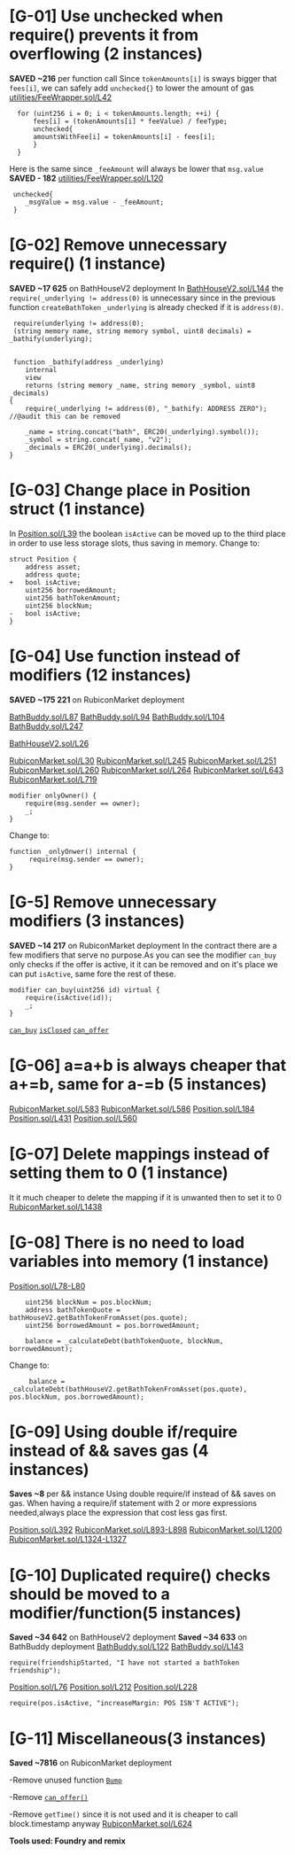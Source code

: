 # [G-01] Use unchecked when require() prevents it from overflowing (2 instances)
**SAVED ~216** per function call
Since `tokenAmounts[i]` is sways bigger that `fees[i]`, we can safely add `unchecked{}` to lower the amount of gas 
[utilities/FeeWrapper.sol/L42](https://github.com/RubiconDeFi/rubi-protocol-v2/blob/master/contracts/utilities/FeeWrapper.sol#L42)


      for (uint256 i = 0; i < tokenAmounts.length; ++i) {
          fees[i] = (tokenAmounts[i] * feeValue) / feeType;
          unchecked{
          amountsWithFee[i] = tokenAmounts[i] - fees[i];
          }
      }

Here is the same since `_feeAmount` will always be lower that `msg.value` **SAVED - 182** 
[utilities/FeeWrapper.sol/L120](https://github.com/RubiconDeFi/rubi-protocol-v2/blob/master/contracts/utilities/FeeWrapper.sol#L120)


     unchecked{
        _msgValue = msg.value - _feeAmount;
     }



# [G-02] Remove unnecessary require() (1 instance)
**SAVED ~17 625** on BathHouseV2 deployment
In [BathHouseV2.sol/L144](https://github.com/RubiconDeFi/rubi-protocol-v2/blob/master/contracts/BathHouseV2.sol#L144) the `require(_underlying != address(0)` is unnecessary since in the previous function `createBathToken`  `_underlying` is already checked if it is `address(0)`.


     require(underlying != address(0);
     (string memory name, string memory symbol, uint8 decimals) = _bathify(underlying);


     function _bathify(address _underlying)
        internal
        view
        returns (string memory _name, string memory _symbol, uint8 _decimals)
    {
        require(_underlying != address(0), "_bathify: ADDRESS ZERO");  //@audit this can be removed

        _name = string.concat("bath", ERC20(_underlying).symbol());
        _symbol = string.concat(_name, "v2");
        _decimals = ERC20(_underlying).decimals();
    }

# [G-03] Change place in Position struct (1 instance)
In [Position.sol/L39](https://github.com/RubiconDeFi/rubi-protocol-v2/blob/master/contracts/utilities/poolsUtility/Position.sol#L39) the boolean `isActive` can be moved up to the third place in order to use less storage slots, thus saving in memory.
Change to:

    struct Position {
        address asset; 
        address quote;
    +   bool isActive; 
        uint256 borrowedAmount; 
        uint256 bathTokenAmount; 
        uint256 blockNum; 
    -   bool isActive; 
    }

# [G-04] Use function instead of modifiers (12 instances)
**SAVED ~175 221** on RubiconMarket deployment

[BathBuddy.sol/L87](https://github.com/code-423n4/2023-04-rubicon/blob/main/contracts/periphery/BathBuddy.sol#L87)
[BathBuddy.sol/L94](https://github.com/code-423n4/2023-04-rubicon/blob/main/contracts/periphery/BathBuddy.sol#L94)
[BathBuddy.sol/L104](https://github.com/code-423n4/2023-04-rubicon/blob/main/contracts/periphery/BathBuddy.sol#L104)
[BathBuddy.sol/L247](https://github.com/code-423n4/2023-04-rubicon/blob/main/contracts/periphery/BathBuddy.sol#L247)

[BathHouseV2.sol/L26](https://github.com/code-423n4/2023-04-rubicon/blob/main/contracts/BathHouseV2.sol#L26)

[RubiconMarket.sol/L30](https://github.com/code-423n4/2023-04-rubicon/blob/main/contracts/RubiconMarket.sol#L30)
[RubiconMarket.sol/L245](https://github.com/code-423n4/2023-04-rubicon/blob/main/contracts/RubiconMarket.sol#L245)
[RubiconMarket.sol/L251](https://github.com/code-423n4/2023-04-rubicon/blob/main/contracts/RubiconMarket.sol#L251)
[RubiconMarket.sol/L260](https://github.com/code-423n4/2023-04-rubicon/blob/main/contracts/RubiconMarket.sol#L260)
[RubiconMarket.sol/L264](https://github.com/code-423n4/2023-04-rubicon/blob/main/contracts/RubiconMarket.sol#L264)
[RubiconMarket.sol/L643](https://github.com/code-423n4/2023-04-rubicon/blob/main/contracts/RubiconMarket.sol#L643)
[RubiconMarket.sol/L719](https://github.com/code-423n4/2023-04-rubicon/blob/main/contracts/RubiconMarket.sol#L719)

    modifier onlyOwner() {
        require(msg.sender == owner);
        _;
    }

Change to:

    function _onlyOnwer() internal {
         require(msg.sender == owner);
    }

# [G-5] Remove unnecessary modifiers (3 instances)
**SAVED ~14 217** on RubiconMarket deployment
In the contract there are a few modifiers that serve no purpose.As you can see the modifier `can_buy` only checks if the offer is active, it it can be removed and on it's place we can put `isActive`, same fore the rest of these.


    modifier can_buy(uint256 id) virtual {
        require(isActive(id));
        _;
    }

[`can_buy`](https://github.com/code-423n4/2023-04-rubicon/blob/main/contracts/RubiconMarket.sol#L245-L248)
[`isClosed`](https://github.com/code-423n4/2023-04-rubicon/blob/main/contracts/RubiconMarket.sol#L620-L622)
[`can_offer`](https://github.com/code-423n4/2023-04-rubicon/blob/main/contracts/RubiconMarket.sol#L597-L600)

# [G-06] a=a+b is always cheaper that a+=b, same for a-=b (5 instances)
[RubiconMarket.sol/L583](https://github.com/code-423n4/2023-04-rubicon/blob/main/contracts/RubiconMarket.sol#L583) 
[RubiconMarket.sol/L586](https://github.com/code-423n4/2023-04-rubicon/blob/main/contracts/RubiconMarket.sol#L586)
[Position.sol/L184](https://github.com/code-423n4/2023-04-rubicon/blob/main/contracts/utilities/poolsUtility/Position.sol#L184)
[Position.sol/L431](https://github.com/code-423n4/2023-04-rubicon/blob/main/contracts/utilities/poolsUtility/Position.sol#L431)
[Position.sol/L560](https://github.com/code-423n4/2023-04-rubicon/blob/main/contracts/utilities/poolsUtility/Position.sol#L560)


# [G-07] Delete mappings instead of setting them to 0 (1 instance)
It it much cheaper to delete the mapping if it is unwanted then to set it to 0
[RubiconMarket.sol/L1438](https://github.com/code-423n4/2023-04-rubicon/blob/main/contracts/RubiconMarket.sol#L1438)

# [G-08] There is no need to load variables into memory (1 instance)

[Position.sol/L78-L80](https://github.com/code-423n4/2023-04-rubicon/blob/main/contracts/utilities/poolsUtility/Position.sol#L78-L80)
 
        uint256 blockNum = pos.blockNum;
        address bathTokenQuote = bathHouseV2.getBathTokenFromAsset(pos.quote);
        uint256 borrowedAmount = pos.borrowedAmount;

        balance = _calculateDebt(bathTokenQuote, blockNum, borrowedAmount); 

Change to: 

         balance = _calculateDebt(bathHouseV2.getBathTokenFromAsset(pos.quote), pos.blockNum, pos.borrowedAmount);

# [G-09] Using double if/require  instead of && saves gas (4 instances)
**Saves ~8** per && instance
Using double require/if instead of && saves on gas.
When having a require/if statement with 2 or more expressions needed,always place the expression that cost less gas first. 

[Position.sol/L392](https://github.com/code-423n4/2023-04-rubicon/blob/main/contracts/utilities/poolsUtility/Position.sol#L392)
[RubiconMarket.sol/L893-L898](https://github.com/code-423n4/2023-04-rubicon/blob/main/contracts/RubiconMarket.sol#L893-L898)
[RubiconMarket.sol/L1200](https://github.com/code-423n4/2023-04-rubicon/blob/main/contracts/RubiconMarket.sol#L1200)
[RubiconMarket.sol/L1324-L1327](https://github.com/code-423n4/2023-04-rubicon/blob/main/contracts/RubiconMarket.sol#L1324-L1327)

# [G-10] Duplicated require() checks should be moved to a modifier/function(5 instances)
**Saved ~34 642** on BathHouseV2 deployment
**Saved ~34 633** on BathBuddy deployment
[BathBuddy.sol/L122](https://github.com/code-423n4/2023-04-rubicon/blob/main/contracts/periphery/BathBuddy.sol#L122)
[BathBuddy.sol/L143](https://github.com/code-423n4/2023-04-rubicon/blob/main/contracts/periphery/BathBuddy.sol#L143)

    require(friendshipStarted, "I have not started a bathToken friendship");

[Position.sol/L76](https://github.com/code-423n4/2023-04-rubicon/blob/main/contracts/utilities/poolsUtility/Position.sol#L76)
[Position.sol/L212](https://github.com/code-423n4/2023-04-rubicon/blob/main/contracts/utilities/poolsUtility/Position.sol#L212)
[Position.sol/L228](https://github.com/code-423n4/2023-04-rubicon/blob/main/contracts/utilities/poolsUtility/Position.sol#L228)

    require(pos.isActive, "increaseMargin: POS ISN'T ACTIVE");

# [G-11] Miscellaneous(3 instances)
**Saved ~7816** on RubiconMarket deployment 

-Remove unused function [`Bump`](https://github.com/code-423n4/2023-04-rubicon/blob/main/contracts/RubiconMarket.sol#L297-L310)

-Remove [`can_offer()`](https://github.com/code-423n4/2023-04-rubicon/blob/main/contracts/RubiconMarket.sol#L260-L262)

-Remove `getTime()` since it is not used and it is cheaper to call block.timestamp anyway 
[RubiconMarket.sol/L624](https://github.com/code-423n4/2023-04-rubicon/blob/main/contracts/RubiconMarket.sol#L624-L626)

**Tools used: Foundry and remix**

